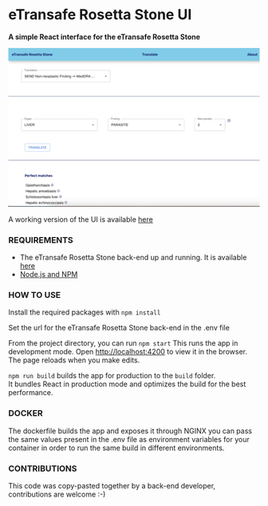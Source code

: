 # eTransafe Rosetta Stone UI

**A simple React interface for the eTransafe Rosetta Stone**

![sample.png](./sample.png)

A working version of the UI is available [here](https://emc-mi-notebooks.nl/rosettastone.kh.svc/)

### REQUIREMENTS

- The eTransafe Rosetta Stone back-end up and running. It is
  available [here](https://github.com/mi-erasmusmc/ets-rosetta-stone)
- [Node.js and NPM](https://docs.npmjs.com/downloading-and-installing-node-js-and-npm)

### HOW TO USE

Install the required packages with `npm install`

Set the url for the eTransafe Rosetta Stone back-end in the .env file

From the project directory, you can run `npm start`
This runs the app in development mode.
Open [http://localhost:4200](http://localhost:4200) to view it in the browser.
The page reloads when you make edits.

`npm run build` builds the app for production to the `build` folder.\
It bundles React in production mode and optimizes the build for the best performance.

### DOCKER

The dockerfile builds the app and exposes it through NGINX you can pass the same values present in the .env file as
environment variables for your container in order to run the same build in different environments.

### CONTRIBUTIONS

This code was copy-pasted together by a back-end developer, contributions are welcome :-)
